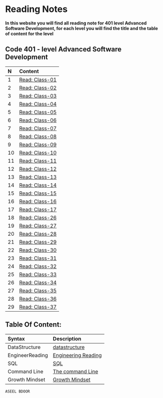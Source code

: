 # Reading Notes
**In this website you will find all reading note for 401 level Advanced Software Development, for each level you will find the title and the table of content for the level**

## Code 401 - level Advanced Software Development
|N|Content|
|:------------|:-------------|
|1|[Read: Class-01](./Code401/class-01.md)|
|2|[Read: Class-02](./Code401/class-02.md)|
|3|[Read: Class-03](./Code401/class-03.md)|
|4|[Read: Class-04](./Code401/class-04.md)|
|5|[Read: Class-05](./Code401/class-05.md)|
|6|[Read: Class-06](./Code401/class-06.md)|
|7|[Read: Class-07](./Code401/class-07.md)|
|8|[Read: Class-08](./Code401/class-08.md)|
|9|[Read: Class-09](./Code401/class-09.md)|
|10|[Read: Class-10](./Code401/class-10.md)|
|11|[Read: Class-11](./Code401/class-11.md)|
|12|[Read: Class-12](./Code401/class-12.md)|
|13|[Read: Class-13](./Code401/class-13.md)|
|14|[Read: Class-14](./Code401/class-14.md)|
|15|[Read: Class-15](./Code401/class-15.md)|
|16|[Read: Class-16](./Code401/class-16.md)|
|17|[Read: Class-17](./Code401/class-17.md)|
|18|[Read: Class-26](./Code401/class-26.md)|
|19|[Read: Class-27](./Code401/class-27.md)|
|20|[Read: Class-28](./Code401/class-28.md)|
|21|[Read: Class-29](./Code401/class-29.md)|
|22|[Read: Class-30](./Code401/class-30.md)|
|23|[Read: Class-31](./Code401/class-31.md)|
|24|[Read: Class-32](./Code401/class-32.md)|
|25|[Read: Class-33](./Code401/class-33.md)|
|26|[Read: Class-34](./Code401/class-34.md)|
|27|[Read: Class-35](./Code401/class-35.md)|
|28|[Read: Class-36](./Code401/class-36.md)|
|29|[Read: Class-37](./Code401/class-37.md)|

## Table Of Content: ##
 | Syntax      | Description |    
| :---      |    :----  |          
| DataStructure      | [datastructure](./prep/stracture.md)       
| EngineerReading   | [Engineering Reading](./prep/engineer.md)         
|SQL| [SQL](./prep/sql.png)
|Command Line | [The command Line](./prep/command.md)
|Growth Mindset | [Growth Mindset](./prep/mindset.md)

`ASEEL BDOOR`